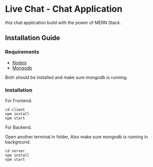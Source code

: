 # Live Chat - Chat Application 
this chat application build with the power of MERN Stack.


## Installation Guide

### Requirements
- [Nodejs](https://nodejs.org/en/download)
- [Mongodb](https://www.mongodb.com/docs/manual/administration/install-community/)

Both should be installed and make sure mongodb is running.
### Installation


For Frontend.
```shell
cd client
npm install
npm start
```
For Backend.

Open another terminal in folder, Also make sure mongodb is running in background.
```shell
cd server
npm install
npm start
```
